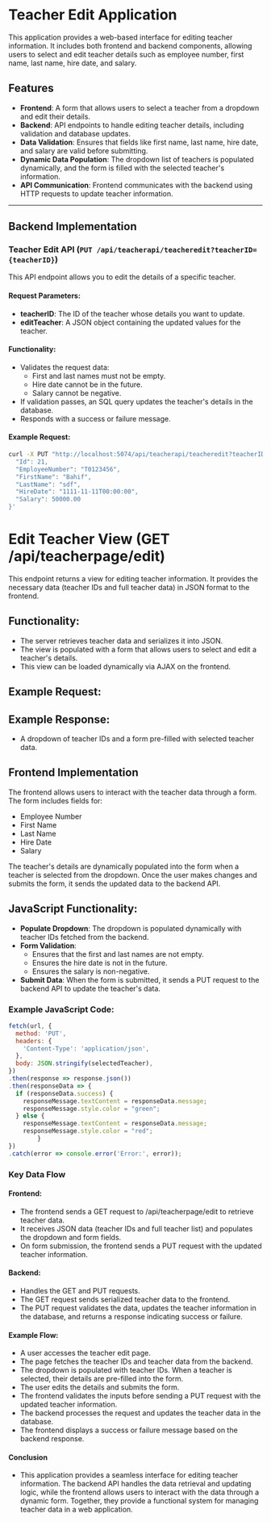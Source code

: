 # Teacher Edit Application

This application provides a web-based interface for editing teacher information. It includes both frontend and backend components, allowing users to select and edit teacher details such as employee number, first name, last name, hire date, and salary.

## Features

- **Frontend**: A form that allows users to select a teacher from a dropdown and edit their details.
- **Backend**: API endpoints to handle editing teacher details, including validation and database updates.
- **Data Validation**: Ensures that fields like first name, last name, hire date, and salary are valid before submitting.
- **Dynamic Data Population**: The dropdown list of teachers is populated dynamically, and the form is filled with the selected teacher's information.
- **API Communication**: Frontend communicates with the backend using HTTP requests to update teacher information.

---

## Backend Implementation

### Teacher Edit API (`PUT /api/teacherapi/teacheredit?teacherID={teacherID}`)

This API endpoint allows you to edit the details of a specific teacher.

#### Request Parameters:
- **teacherID**: The ID of the teacher whose details you want to update.
- **editTeacher**: A JSON object containing the updated values for the teacher.

#### Functionality:
- Validates the request data:
  - First and last names must not be empty.
  - Hire date cannot be in the future.
  - Salary cannot be negative.
- If validation passes, an SQL query updates the teacher's details in the database.
- Responds with a success or failure message.

#### Example Request:
```bash
curl -X PUT "http://localhost:5074/api/teacherapi/teacheredit?teacherID=21" -H "Content-Type: application/json" -k -d '{
  "Id": 21,
  "EmployeeNumber": "T0123456",
  "FirstName": "Bahif",
  "LastName": "sdf",
  "HireDate": "1111-11-11T00:00:00",
  "Salary": 50000.00
}'
```


# Edit Teacher View (GET /api/teacherpage/edit)

This endpoint returns a view for editing teacher information. It provides the necessary data (teacher IDs and full teacher data) in JSON format to the frontend.

## Functionality:
- The server retrieves teacher data and serializes it into JSON.
- The view is populated with a form that allows users to select and edit a teacher's details.
- This view can be loaded dynamically via AJAX on the frontend.

## Example Request:


## Example Response:
- A dropdown of teacher IDs and a form pre-filled with selected teacher data.

## Frontend Implementation

The frontend allows users to interact with the teacher data through a form. The form includes fields for:

- Employee Number
- First Name
- Last Name
- Hire Date
- Salary

The teacher's details are dynamically populated into the form when a teacher is selected from the dropdown. Once the user makes changes and submits the form, it sends the updated data to the backend API.

## JavaScript Functionality:
- **Populate Dropdown**: The dropdown is populated dynamically with teacher IDs fetched from the backend.
- **Form Validation**:
    - Ensures that the first and last names are not empty.
    - Ensures the hire date is not in the future.
    - Ensures the salary is non-negative.
- **Submit Data**: When the form is submitted, it sends a PUT request to the backend API to update the teacher's data.

### Example JavaScript Code:

```javascript
fetch(url, {
  method: 'PUT',
  headers: {
    'Content-Type': 'application/json',
  },
  body: JSON.stringify(selectedTeacher),
})
.then(response => response.json())
.then(responseData => {
  if (responseData.success) {
    responseMessage.textContent = responseData.message;
    responseMessage.style.color = "green";
  } else {
    responseMessage.textContent = responseData.message;
    responseMessage.style.color = "red";
        }
})
.catch(error => console.error('Error:', error));
```

### Key Data Flow 
#### Frontend:

  -  The frontend sends a GET request to /api/teacherpage/edit to retrieve teacher data.
  -  It receives JSON data (teacher IDs and full teacher list) and populates the dropdown and form fields.
  -  On form submission, the frontend sends a PUT request with the updated teacher information.
   
#### Backend:
   
  - Handles the GET and PUT requests.
  - The GET request sends serialized teacher data to the frontend.
  - The PUT request validates the data, updates the teacher information in the database, and returns a response indicating success or failure.
   
#### Example Flow:
   
 -   A user accesses the teacher edit page.
 -   The page fetches the teacher IDs and teacher data from the backend.
 -   The dropdown is populated with teacher IDs. When a teacher is selected, their details are pre-filled into the form.
 -   The user edits the details and submits the form.
 -   The frontend validates the inputs before sending a PUT request with the updated teacher information.
 -   The backend processes the request and updates the teacher data in the database.
 -   The frontend displays a success or failure message based on the backend response.

#### Conclusion

- This application provides a seamless interface for editing teacher information. The backend API handles the data retrieval and updating logic, while the frontend allows users to interact with the data through a dynamic form. Together, they provide a functional system for managing teacher data in a web application.

